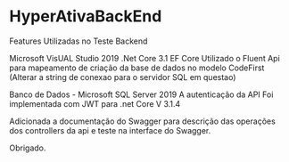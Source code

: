 # HyperAtivaBackEnd
Features Utilizadas no Teste Backend

Microsoft VisUAL Studio 2019
.Net Core 3.1
EF Core Utilizado o Fluent Api para mapeamento de criação da base de dados no modelo CodeFirst  (Alterar a string de conexao para o servidor SQL em questao)

Banco de Dados - Microsoft SQL Server 2019
A autenticação da API Foi implementada com JWT para .net Core V 3.1.4

Adicionada a documentação do Swagger para descrição das operações dos controllers da api e teste na interface do Swagger.


Obrigado.





